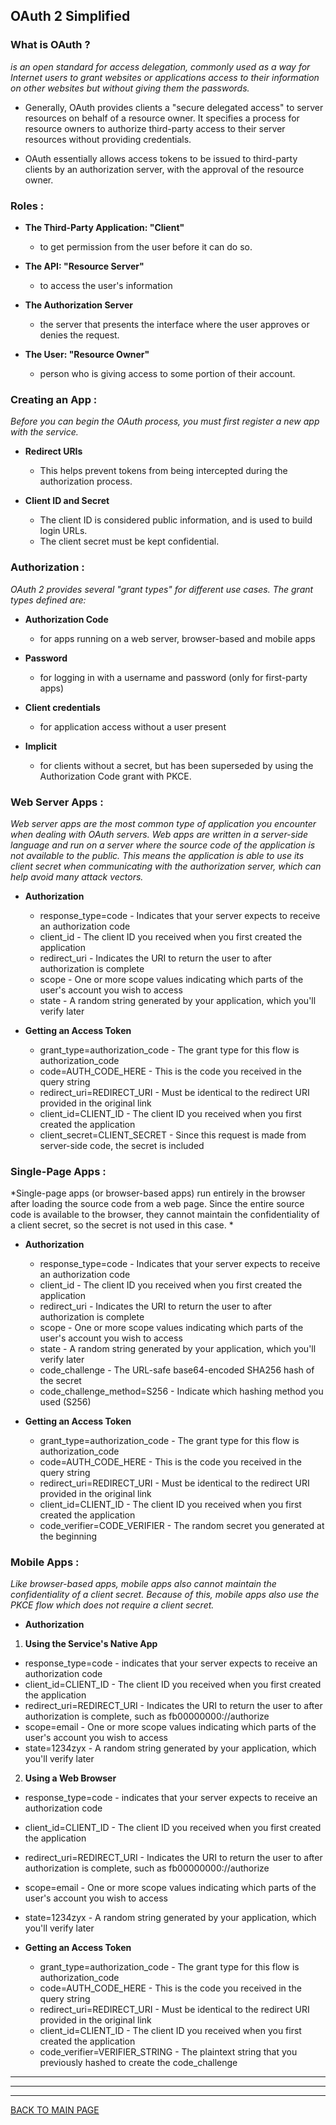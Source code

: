 ## **OAuth 2 Simplified**

### **What is OAuth ?**
*is an open standard for access delegation, commonly used as a way for Internet users to grant websites or applications access to their information on other websites but without giving them the passwords.*

* Generally, OAuth provides clients a "secure delegated access" to server resources on behalf of a resource owner. It specifies a process for resource owners to authorize third-party access to their server resources without providing credentials. 

* OAuth essentially allows access tokens to be issued to third-party clients by an authorization server, with the approval of the resource owner. 

### **Roles :**

* **The Third-Party Application: "Client"**
  * to get permission from the user before it can do so.

* **The API: "Resource Server"**
  * to access the user's information

* **The Authorization Server**
  * the server that presents the interface where the user approves or denies the request.

* **The User: "Resource Owner"**
  * person who is giving access to some portion of their account.


### **Creating an App :**
*Before you can begin the OAuth process, you must first register a new app with the service.*

* **Redirect URIs**
  * This helps prevent tokens from being intercepted during the authorization process.

* **Client ID and Secret**
  * The client ID is considered public information, and is used to build login URLs.
  * The client secret must be kept confidential. 


### **Authorization :**
*OAuth 2 provides several "grant types" for different use cases. The grant types defined are:*

* **Authorization Code**
  * for apps running on a web server, browser-based and mobile apps

* **Password**
  * for logging in with a username and password (only for first-party apps)

* **Client credentials**
  * for application access without a user present

* **Implicit**
  * for clients without a secret, but has been superseded by using the Authorization Code grant with PKCE.

### **Web Server Apps :**
*Web server apps are the most common type of application you encounter when dealing with OAuth servers. Web apps are written in a server-side language and run on a server where the source code of the application is not available to the public. This means the application is able to use its client secret when communicating with the authorization server, which can help avoid many attack vectors.*

* **Authorization**
  * response_type=code - Indicates that your server expects to receive an authorization code
  * client_id - The client ID you received when you first created the application
  * redirect_uri - Indicates the URI to return the user to after authorization is complete
  * scope - One or more scope values indicating which parts of the user's account you wish to access
  * state - A random string generated by your application, which you'll verify later
 

* **Getting an Access Token**
  * grant_type=authorization_code - The grant type for this flow is authorization_code
  * code=AUTH_CODE_HERE - This is the code you received in the query string
  * redirect_uri=REDIRECT_URI - Must be identical to the redirect URI provided in the original link
  * client_id=CLIENT_ID - The client ID you received when you first created the application
  * client_secret=CLIENT_SECRET - Since this request is made from server-side code, the secret is included


### **Single-Page Apps :**
*Single-page apps (or browser-based apps) run entirely in the browser after loading the source code from a web page. Since the entire source code is available to the browser, they cannot maintain the confidentiality of a client secret, so the secret is not used in this case. *

* **Authorization**
  * response_type=code - Indicates that your server expects to receive an authorization code
  * client_id - The client ID you received when you first created the application
  * redirect_uri - Indicates the URI to return the user to after authorization is complete
  * scope - One or more scope values indicating which parts of the user's account you wish to access
  * state - A random string generated by your application, which you'll verify later
  * code_challenge - The URL-safe base64-encoded SHA256 hash of the secret
  * code_challenge_method=S256 - Indicate which hashing method you used (S256)

* **Getting an Access Token**
  * grant_type=authorization_code - The grant type for this flow is authorization_code
  * code=AUTH_CODE_HERE - This is the code you received in the query string
  * redirect_uri=REDIRECT_URI - Must be identical to the redirect URI provided in the original link
  * client_id=CLIENT_ID - The client ID you received when you first created the application
  * code_verifier=CODE_VERIFIER - The random secret you generated at the beginning


### **Mobile Apps :**
*Like browser-based apps, mobile apps also cannot maintain the confidentiality of a client secret. Because of this, mobile apps also use the PKCE flow which does not require a client secret.*

* **Authorization**


 1. **Using the Service's Native App**
  * response_type=code - indicates that your server expects to receive an authorization code
  * client_id=CLIENT_ID - The client ID you received when you first created the application
  * redirect_uri=REDIRECT_URI - Indicates the URI to return the user to after authorization is complete, such as fb00000000://authorize
  * scope=email - One or more scope values indicating which parts of the user's account you wish to access
  * state=1234zyx - A random string generated by your application, which you'll verify later

2. **Using a Web Browser**
  * response_type=code - indicates that your server expects to receive an authorization code
  * client_id=CLIENT_ID - The client ID you received when you first created the application
  * redirect_uri=REDIRECT_URI - Indicates the URI to return the user to after authorization is complete, such as fb00000000://authorize
  * scope=email - One or more scope values indicating which parts of the user's account you wish to access
  * state=1234zyx - A random string generated by your application, which you'll verify later


* **Getting an Access Token**

  * grant_type=authorization_code - The grant type for this flow is authorization_code
  * code=AUTH_CODE_HERE - This is the code you received in the query string
  * redirect_uri=REDIRECT_URI - Must be identical to the redirect URI provided in the original link
  * client_id=CLIENT_ID - The client ID you received when you first created the application
  * code_verifier=VERIFIER_STRING - The plaintext string that you previously hashed to create the code_challenge


***
***
***
[BACK TO MAIN PAGE](https://github.com/farahalwahaibi/Reading-Notes/blob/main/README.md)
